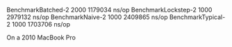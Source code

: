 BenchmarkBatched-2          2000           1179034 ns/op
BenchmarkLockstep-2         1000           2979132 ns/op
BenchmarkNaive-2            1000           2409865 ns/op
BenchmarkTypical-2          1000           1703706 ns/op

On a 2010 MacBook Pro
